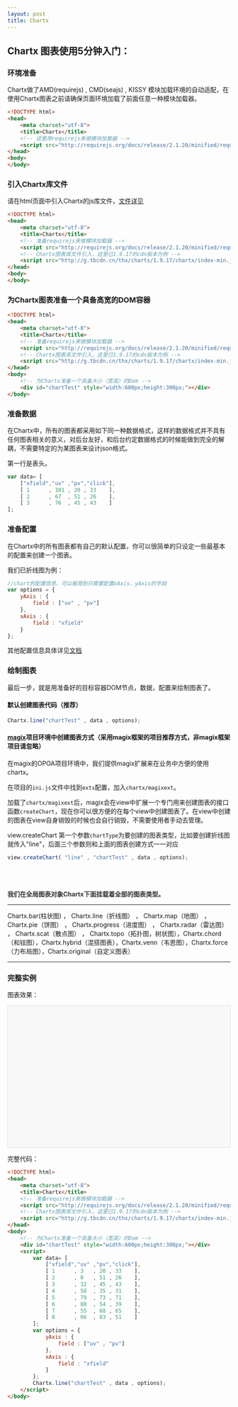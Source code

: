 ```yaml
---
layout: post
title: Chartx
---
```



## Chartx 图表使用5分钟入门：

### 环境准备

Chartx做了AMD(requirejs) , CMD(seajs) , KISSY 模块加载环境的自动适配，在使用Chartx图表之前请确保页面环境加载了前面任意一种模块加载器。

```html
<!DOCTYPE html>
<head>
    <meta charset="utf-8">
    <title>Chartx</title>
    <!-- 这里用requirejs来做模块加载器 -->
    <script src="http://requirejs.org/docs/release/2.1.20/minified/require.js"></script>
</head>
<body>
</body>
```


### 引入Chartx库文件

请在html页面中引入Chartx的js库文件，<a href="index.html?#chartx线上文件地址" target="_blank">文件详见</a>

```html
<!DOCTYPE html>
<head>
    <meta charset="utf-8">
    <title>Chartx</title>
    <!-- 准备requirejs来做模块加载器 -->
    <script src="http://requirejs.org/docs/release/2.1.20/minified/require.js"></script>
    <!-- Chartx图表库文件引入，这里已1.9.17的cdn版本为例 -->
    <script src="http://g.tbcdn.cn/thx/charts/1.9.17/chartx/index-min.js"></script>
</head>
<body>
</body>
```

### 为Chartx图表准备一个具备高宽的DOM容器

```html
<!DOCTYPE html>
<head>
    <meta charset="utf-8">
    <title>Chartx</title>
    <!-- 准备requirejs来做模块加载器 -->
    <script src="http://requirejs.org/docs/release/2.1.20/minified/require.js"></script>
    <!-- Chartx图表库文件引入，这里已1.9.17的cdn版本为例 -->
    <script src="http://g.tbcdn.cn/thx/charts/1.9.17/chartx/index-min.js"></script>
</head>
<body>
    <!-- 为Chartx准备一个具备大小（宽高）的Dom -->
    <div id="chartTest" style="width:600px;height:300px;"></div>
</body>
```

### 准备数据

在Chartx中，所有的图表都采用如下同一种数据格式，这样的数据格式并不具有任何图表相关的意义，对后台友好，和后台约定数据格式的时候能做到完全的解耦，不需要特定的为某图表来设计json格式。

第一行是表头。

```js
var data= [
    ["xfield","uv" ,"pv","click"],
    [ 1      , 101 , 20 , 33    ],
    [ 2      , 67  , 51 , 26    ],
    [ 3      , 76  , 45 , 43    ]
];
```


### 准备配置

在Chartx中的所有图表都有自己的默认配置，你可以很简单的只设定一些最基本的配置来创建一个图表。

我们已折线图为例：


```js
//chart的配置信息，可以极简到只需要配置xAxis，yAxis的字段
var options = {
    yAxis : {
        field : ["uv" , "pv"]
    },
    xAxis : {
        field : "xfield"
    }
};
```

其他配置信息具体详见[文档](doc.html)


### 绘制图表


最后一步，就是用准备好的目标容器DOM节点，数据，配置来绘制图表了。

#### 默认创建图表代码（推荐）

```js
Chartx.line("chartTest" , data , options);
```

#### [magix](http://thx.github.io/magix/)项目环境中创建图表方式（采用magix框架的项目推荐方式，非magix框架项目请忽略）


在magix的OPOA项目环境中，我们提供magix扩展来在业务中方便的使用chartx。

在项目的<code>ini.js</code>文件中找到<code>exts</code>配置，加入<code>chartx/magixext</code>。

加载了<code>chartx/magixext</code>后，magix会在view中扩展一个专门用来创建图表的接口函数<code>createChart</code>，现在你可以很方便的在每个view中创建图表了。在view中创建的图表在view自身销毁的时候也会自行销毁，不需要使用者手动去管理。

view.createChart 第一个参数<code>chartType</code>为要创建的图表类型，比如要创建折线图就传入"line"，后面三个参数则和上面的图表创建方式一一对应


```js
view.createChart( "line" , "chartTest" , data , options);

```




<div style="padding-top:50px;font-weight:bold;color:#333">我们在全局图表对象Chartx下面挂载着全部的图表类型。</div>

---

Chartx.bar(柱状图) ， Chartx.line（折线图） ， Chartx.map（地图） ， Chartx.pie（饼图） ， Chartx.progress（进度图） ， Chartx.radar（雷达图） ， Chartx.scat（散点图） ， Chartx.topo（拓扑图，树状图），Chartx.chord（和铉图），Chartx.hybrid（混搭图表），Chartx.venn（韦恩图），Chartx.force（力布局图），Chartx.original（自定义图表）

---


### 完整实例

图表效果：

<!-- 准备requirejs来做模块加载器 -->
<script src="http://requirejs.org/docs/release/2.1.20/minified/require.js"></script>
<!-- Chartx图表库文件引入，这里已1.9.17的cdn版本为例 -->
<script src="http://g.tbcdn.cn/thx/charts/1.9.17/chartx/index-min.js"></script>
<!-- 为Chartx准备一个具备大小（宽高）的Dom -->
<div class="highlight" style="padding:10px 0;background-color:#F8F8F8;border:1px solid #DDD;border-radius: 3px;">
    <div id="chartTest" style="width:600px;height:300px;"></div>
</div>
<style> 
    .chart-tips td,.chart-tips tr {
        border:none!important;    
        background:none!important;
        padding:0px;
    }
    .chart-tips table {
        margin:0;    
    }
</style>
<script>
    var data= [
        ["xfield","uv" ,"pv","click"],
        [ 1      , 3   , 20 , 33    ],
        [ 2      , 0   , 51 , 26    ],
        [ 3      , 32  , 45 , 43    ],
        [ 4      , 58  , 35 , 31    ],
        [ 5      , 79  , 73 , 71    ],
        [ 6      , 88  , 54 , 39    ],
        [ 7      , 55  , 68 , 65    ],
        [ 8      , 66  , 83 , 51    ]
    ];
    var options = {
        yAxis : {
            field : ["uv" , "pv"]
        },
        xAxis : {
            field : "xfield"
        }
    };
    Chartx.line("chartTest" , data , options);
</script>


完整代码：

```html
<!DOCTYPE html>
<head>
    <meta charset="utf-8">
    <title>Chartx</title>
    <!-- 准备requirejs来做模块加载器 -->
    <script src="http://requirejs.org/docs/release/2.1.20/minified/require.js"></script>
    <!-- Chartx图表库文件引入，这里已1.9.17的cdn版本为例 -->
    <script src="http://g.tbcdn.cn/thx/charts/1.9.17/chartx/index-min.js"></script>
</head>
<body>
    <!-- 为Chartx准备一个具备大小（宽高）的Dom -->
    <div id="chartTest" style="width:600px;height:300px;"></div>
    <script>
        var data= [
            ["xfield","uv" ,"pv","click"],
            [ 1      , 3   , 20 , 33    ],
            [ 2      , 0   , 51 , 26    ],
            [ 3      , 32  , 45 , 43    ],
            [ 4      , 58  , 35 , 31    ],
            [ 5      , 79  , 73 , 71    ],
            [ 6      , 88  , 54 , 39    ],
            [ 7      , 55  , 68 , 65    ],
            [ 8      , 66  , 83 , 51    ]
        ];
        var options = {
            yAxis : {
                field : ["uv" , "pv"]
            },
            xAxis : {
                field : "xfield"
            }
        };
        Chartx.line("chartTest" , data , options);
    </script>
</body>
```
